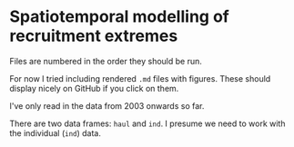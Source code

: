 # Spatiotemporal modelling of recruitment extremes

Files are numbered in the order they should be run.

For now I tried including rendered `.md` files with figures. These should display nicely on GitHub if you click on them.

I've only read in the data from 2003 onwards so far.

There are two data frames: `haul` and `ind`. I presume we need to work with the individual (`ind`) data.
